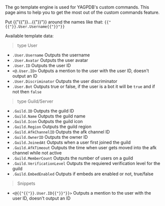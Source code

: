 The go template engine is used for YAGPDB's custom commands.
This page aims to help you to get the most out of the custom commands feature.

Put {{"{{"}}...{{"}}"}} around the names like that: `{{"{{"}}.User.Username{{"}}"}}`

Available template data:

> type User
* `.User.Username` Outputs the username
* `.User.Avatar` Outputs the user avatar
* `.User.ID` Outputs the user ID
* `<@.User.ID>` Outputs a mention to the user with the user ID, doesn't output an ID
* `.User.Discriminator` Outputs the user discriminator
* `.User.Bot` Outputs true or false, if the user is a bot it will be `true` and if not then `false`

> type Guild/Server
* `.Guild.ID` Outputs the guild ID
* `.Guild.Name` Outputs the guild name
* `.Guild.Icon` Outputs the guild icon
* `.Guild.Region` Outputs the guild region
* `.Guild.AfkChannelID` Outputs the afk channel ID
* `.Guild.OwnerID` Outputs the owner ID
* `.Guild.JoinedAt` Outputs when a user first joined the guild
* `.Guild.AfkTimeout` Outputs the time when user gets moved into the afk channel while not active
* `.Guild.MemberCount` Outputs the number of users on a guild
* `.Guild.VerificationLevel` Outputs the requiered verification level for the guild
* `.Guild.EmbedEnabled` Outputs if embeds are enabled or not, true/false

> Snippets
* `<@{{"{{"}}.User.ID{{"}}"}}>` Outputs a mention to the user with the user ID, doesn't output an ID
